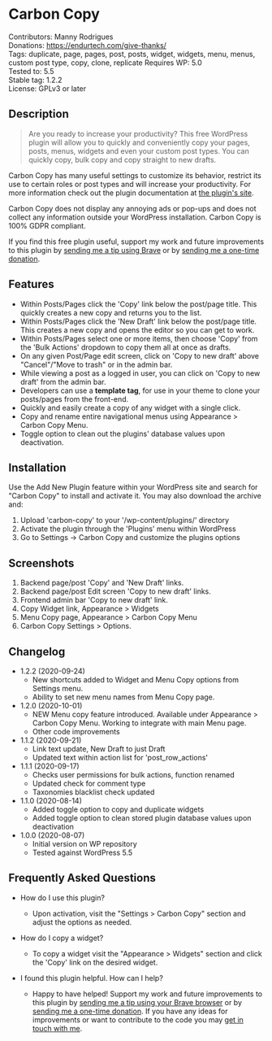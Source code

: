 # Carbon Copy

Contributors: Manny Rodrigues  
Donations: https://endurtech.com/give-thanks/  
Tags: duplicate, page, pages, post, posts, widget, widgets, menu, menus, custom post type, copy, clone, replicate
Requires WP: 5.0  
Tested to: 5.5  
Stable tag: 1.2.2  
License: GPLv3 or later  

## Description

> Are you ready to increase your productivity? This free WordPress plugin will allow you to quickly and conveniently copy your pages, posts, menus, widgets and even your custom post types. You can quickly copy, bulk copy and copy straight to new drafts.  

Carbon Copy has many useful settings to customize its behavior, restrict its use to certain roles or post types and will increase your productivity. For more information check out the plugin documentation at [the plugin's site](https://endurtech.com/carbon-copy-wordpress-plugin/).  

Carbon Copy does not display any annoying ads or pop-ups and does not collect any information outside your WordPress installation. Carbon Copy is 100% GDPR compliant.  

If you find this free plugin useful, support my work and future improvements to this plugin by [sending me a tip using Brave](https://endurtech.com/send-a-tip-using-the-brave-browser/) or by [sending me a one-time donation](https://endurtech.com/give-thanks/).  

## Features

* Within Posts/Pages click the 'Copy' link below the post/page title. This quickly creates a new copy and returns you to the list.
* Within Posts/Pages click the 'New Draft' link below the post/page title. This creates a new copy and opens the editor so you can get to work.
* Within Posts/Pages select one or more items, then choose 'Copy' from the 'Bulk Actions' dropdown to copy them all at once as drafts.
* On any given Post/Page edit screen, click on 'Copy to new draft' above "Cancel"/"Move to trash" or in the admin bar. 
* While viewing a post as a logged in user, you can click on 'Copy to new draft' from the admin bar.
* Developers can use a **template tag**, for use in your theme to clone your posts/pages from the front-end.
* Quickly and easily create a copy of any widget with a single click.
* Copy and rename entire navigational menus using Appearance > Carbon Copy Menu.
* Toggle option to clean out the plugins' database values upon deactivation.

## Installation

Use the Add New Plugin feature within your WordPress site and search for "Carbon Copy" to install and activate it. You may also download the archive and:

1. Upload 'carbon-copy' to your '/wp-content/plugins/' directory
2. Activate the plugin through the 'Plugins' menu within WordPress
3. Go to Settings -> Carbon Copy and customize the plugins options

## Screenshots

1. Backend page/post 'Copy' and 'New Draft' links.
2. Backend page/post Edit screen 'Copy to new draft' links.
3. Frontend admin bar 'Copy to new draft' link.
4. Copy Widget link, Appearance > Widgets
5. Menu Copy page, Appearance > Carbon Copy Menu
6. Carbon Copy Settings > Options.

## Changelog

* 1.2.2 (2020-09-24)
  * New shortcuts added to Widget and Menu Copy options from Settings menu.
  * Ability to set new menu names from Menu Copy page.
* 1.2.0 (2020-10-01)
  * NEW Menu copy feature introduced. Available under Appearance > Carbon Copy Menu. Working to integrate with main Menu page.
  * Other code improvements
* 1.1.2 (2020-09-21)
  * Link text update, New Draft to just Draft
  * Updated text within action list for 'post_row_actions'
* 1.1.1 (2020-09-17)
  * Checks user permissions for bulk actions, function renamed
  * Updated check for comment type
  * Taxonomies blacklist check updated
* 1.1.0 (2020-08-14)
  * Added toggle option to copy and duplicate widgets
  * Added toggle option to clean stored plugin database values upon deactivation
* 1.0.0 (2020-08-07)
  * Initial version on WP repository
  * Tested against WordPress 5.5

## Frequently Asked Questions

* How do I use this plugin?
  * Upon activation, visit the "Settings > Carbon Copy" section and adjust the options as needed.

* How do I copy a widget?
  * To copy a widget visit the "Appearance > Widgets" section and click the 'Copy' link on the desired widget.

* I found this plugin helpful. How can I help?
  * Happy to have helped! Support my work and future improvements to this plugin by [sending me a tip using your Brave browser](https://endurtech.com/send-a-tip-using-the-brave-browser/) or by [sending me a one-time donation](https://endurtech.com/give-thanks/). If you have any ideas for improvements or want to contribute to the code you may [get in touch with me](https://endurtech.com/contact/).